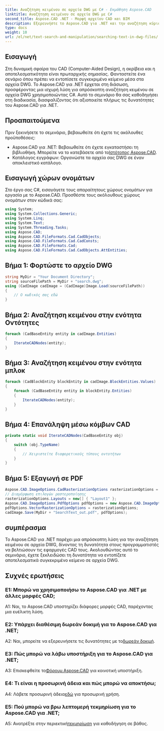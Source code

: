 ```yaml
---
title: Αναζήτηση κειμένου σε αρχεία DWG με C# - Εκμάθηση Aspose.CAD
linktitle: Αναζήτηση κειμένου σε αρχεία DWG με C#
second_title: Aspose.CAD .NET - Μορφή αρχείου CAD και BIM
description: Εξερευνήστε το Aspose.CAD για .NET και την αναζήτηση κύριου κειμένου σε αρχεία DWG με αυτόν τον οδηγό βήμα προς βήμα. Ενισχύστε τις εφαρμογές σας CAD σήμερα!
type: docs
weight: 10
url: /el/net/text-search-and-manipulation/searching-text-in-dwg-files/
---
```

## Εισαγωγή

Στη δυναμική σφαίρα του CAD (Computer-Aided Design), η ακρίβεια και η αποτελεσματικότητα είναι πρωταρχικής σημασίας. Φανταστείτε ένα σενάριο όπου πρέπει να εντοπίσετε συγκεκριμένο κείμενο μέσα στα αρχεία DWG. Το Aspose.CAD για .NET έρχεται στη διάσωση, προσφέροντας μια ισχυρή λύση για απρόσκοπτη αναζήτηση κειμένου σε αρχεία DWG χρησιμοποιώντας C#. Αυτό το σεμινάριο θα σας καθοδηγήσει στη διαδικασία, διασφαλίζοντας ότι αξιοποιείτε πλήρως τις δυνατότητες του Aspose.CAD για .NET.

## Προαπαιτούμενα

Πριν ξεκινήσετε το σεμινάριο, βεβαιωθείτε ότι έχετε τις ακόλουθες προϋποθέσεις:
-  Aspose.CAD για .NET: Βεβαιωθείτε ότι έχετε εγκαταστήσει τη βιβλιοθήκη. Μπορείτε να το κατεβάσετε από το[Ιστότοπος Aspose.CAD](https://releases.aspose.com/cad/net/).
- Κατάλογος εγγράφων: Οργανώστε τα αρχεία σας DWG σε έναν αποκλειστικό κατάλογο.

## Εισαγωγή χώρων ονομάτων

Στο έργο σας C#, εισαγάγετε τους απαραίτητους χώρους ονομάτων για εργασία με το Aspose.CAD. Προσθέστε τους ακόλουθους χώρους ονομάτων στον κώδικά σας:

```csharp
using System;
using System.Collections.Generic;
using System.Linq;
using System.Text;
using System.Threading.Tasks;
using Aspose.CAD;
using Aspose.CAD.FileFormats.Cad.CadObjects;
using Aspose.CAD.FileFormats.Cad.CadConsts;
using Aspose.CAD.FileFormats.Cad;
using Aspose.CAD.FileFormats.Cad.CadObjects.AttEntities;
```

## Βήμα 1: Φορτώστε το αρχείο DWG

```csharp
string MyDir = "Your Document Directory";
string sourceFilePath = MyDir + "search.dwg";
using (CadImage cadImage = (CadImage)Image.Load(sourceFilePath))
{
    // Ο κωδικός σας εδώ
}
```

## Βήμα 2: Αναζήτηση κειμένου στην ενότητα Οντότητες

```csharp
foreach (CadBaseEntity entity in cadImage.Entities)
{
    IterateCADNodes(entity);
}
```

## Βήμα 3: Αναζήτηση κειμένου στην ενότητα μπλοκ

```csharp
foreach (CadBlockEntity blockEntity in cadImage.BlockEntities.Values)
{
    foreach (CadBaseEntity entity in blockEntity.Entities)
    {
        IterateCADNodes(entity);
    }
}
```

## Βήμα 4: Επανάληψη μέσω κόμβων CAD

```csharp
private static void IterateCADNodes(CadBaseEntity obj)
{
    switch (obj.TypeName)
    {
        // Χειριστείτε διαφορετικούς τύπους οντοτήτων
    }
}
```

## Βήμα 5: Εξαγωγή σε PDF

```csharp
Aspose.CAD.ImageOptions.CadRasterizationOptions rasterizationOptions = new Aspose.CAD.ImageOptions.CadRasterizationOptions();
// Διαμόρφωση επιλογών ραστεροποίησης
rasterizationOptions.Layouts = new[] { "Layout1" };
Aspose.CAD.ImageOptions.PdfOptions pdfOptions = new Aspose.CAD.ImageOptions.PdfOptions();
pdfOptions.VectorRasterizationOptions = rasterizationOptions;
cadImage.Save(MyDir + "SearchText_out.pdf", pdfOptions);
```

## συμπέρασμα

Το Aspose.CAD για .NET παρέχει μια απρόσκοπτη λύση για την αναζήτηση κειμένου σε αρχεία DWG, δίνοντας τη δυνατότητα στους προγραμματιστές να βελτιώσουν τις εφαρμογές CAD τους. Ακολουθώντας αυτό το σεμινάριο, έχετε ξεκλειδώσει τη δυνατότητα να εντοπίζετε αποτελεσματικά συγκεκριμένο κείμενο σε αρχεία DWG.

## Συχνές ερωτήσεις

### Ε1: Μπορώ να χρησιμοποιήσω το Aspose.CAD για .NET με άλλες μορφές CAD;

A1: Ναι, το Aspose.CAD υποστηρίζει διάφορες μορφές CAD, παρέχοντας μια ευέλικτη λύση.

### Ε2: Υπάρχει διαθέσιμη δωρεάν δοκιμή για το Aspose.CAD για .NET;

 A2: Ναι, μπορείτε να εξερευνήσετε τις δυνατότητες με το[δωρεάν δοκιμή](https://releases.aspose.com/).

### Ε3: Πώς μπορώ να λάβω υποστήριξη για το Aspose.CAD για .NET;

 A3: Επισκεφθείτε το[Φόρουμ Aspose.CAD](https://forum.aspose.com/c/cad/19) για κοινοτική υποστήριξη.

### Ε4: Τι είναι η προσωρινή άδεια και πώς μπορώ να αποκτήσω;

 A4: Λάβετε προσωρινή άδεια[εδώ](https://purchase.aspose.com/temporary-license/) για προσωρινή χρήση.

### Ε5: Πού μπορώ να βρω λεπτομερή τεκμηρίωση για το Aspose.CAD για .NET;

 A5: Ανατρέξτε στην περιεκτική[τεκμηρίωση](https://reference.aspose.com/cad/net/) για καθοδήγηση σε βάθος.